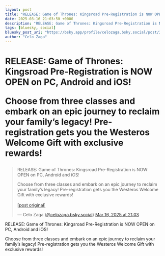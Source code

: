 ```yaml
---
layout: post
title: "RELEASE: Game of Thrones: Kingsroad Pre-Registration is NOW OPEN on PC, Android and iOS!   Choose from three classes and embark on an epic journey to reclaim your family’s legacy! Pre-registration gets you the Westeros Welcome Gift with exclusive rewards!"
date: 2025-03-16 21:03:50 +0000
description: "RELEASE: Game of Thrones: Kingsroad Pre-Registration is NOW OPEN on PC, Android and iOS!   Choose from three classes and embark on an epic journey to re..."
tags: [bluesky, social]
bluesky_post_uri: "https://bsky.app/profile/celozaga.bsky.social/post/3lkjk2xekes2k"
author: "Celo Zaga"
---
```


<h1 class="bluesky-post-title">RELEASE: Game of Thrones: Kingsroad Pre-Registration is NOW OPEN on PC, Android and iOS! 

Choose from three classes and embark on an epic journey to reclaim your family’s legacy! Pre-registration gets you the Westeros Welcome Gift with exclusive rewards!</h1>


<blockquote class="bluesky-embed" data-bluesky-uri="at://did:plc:lmh6rennptq77inaztnovw4b/app.bsky.feed.post/3lkjk2xekes2k" data-bluesky-embed-color-mode="system">
<p lang="">RELEASE: Game of Thrones: Kingsroad Pre-Registration is NOW OPEN on PC, Android and iOS! 

Choose from three classes and embark on an epic journey to reclaim your family’s legacy! Pre-registration gets you the Westeros Welcome Gift with exclusive rewards!<br><br><a href="https://bsky.app/profile/celozaga.bsky.social/post/3lkjk2xekes2k">[post original]</a></p>
&mdash; Celo Zaga (<a href="https://bsky.app/profile/did:plc:lmh6rennptq77inaztnovw4b">@celozaga.bsky.social</a>) <a href="https://bsky.app/profile/celozaga.bsky.social/post/3lkjk2xekes2k">Mar 16, 2025 at 21:03</a>
</blockquote>
<script async src="https://embed.bsky.app/static/embed.js" charset="utf-8"></script>


<p class="bluesky-post-description">RELEASE: Game of Thrones: Kingsroad Pre-Registration is NOW OPEN on PC, Android and iOS! 

Choose from three classes and embark on an epic journey to reclaim your family’s legacy! Pre-registration gets you the Westeros Welcome Gift with exclusive rewards!</p>
